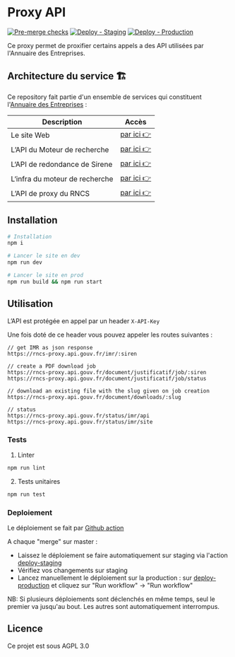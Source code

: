 # Proxy API

[![Pre-merge checks](https://github.com/etalab/annuaire-entreprises-api-proxy/actions/workflows/pre-merge.yml/badge.svg)](https://github.com/etalab/rncs-api-proxy/actions/workflows/pre-merge.yml)
[![Deploy - Staging](https://github.com/etalab/annuaire-entreprises-api-proxy/actions/workflows/deploy-staging.yml/badge.svg)](https://github.com/etalab/rncs-api-proxy/actions/workflows/deploy-staging.yml)
[![Deploy - Production](https://github.com/etalab/annuaire-entreprises-api-proxy/actions/workflows/deploy-production.yml/badge.svg)](https://github.com/etalab/rncs-api-proxy/actions/workflows/deploy-production.yml)

Ce proxy permet de proxifier certains appels a des API utilisées par l'Annuaire des Entreprises.

## Architecture du service 🏗

Ce repository fait partie d'un ensemble de services qui constituent l'[Annuaire des Entreprises](https://annuaire-entreprises.data.gouv.fr) :

| Description                    | Accès                                                                     |
| ------------------------------ | ------------------------------------------------------------------------- |
| Le site Web                    | [par ici 👉](https://github.com/etalab/annuaire-entreprises-site)         |
| L’API du Moteur de recherche   | [par ici 👉](https://github.com/etalab/annuaire-entreprises-search-api)   |
| L‘API de redondance de Sirene  | [par ici 👉](https://github.com/etalab/annuaire-entreprises-sirene-api)   |
| L‘infra du moteur de recherche | [par ici 👉](https://github.com/etalab/annuaire-entreprises-search-infra) |
| L’API de proxy du RNCS         | [par ici 👉](https://github.com/etalab/annuaire-entreprises-api-proxy)                    |

## Installation

```bash
# Installation
npm i

# Lancer le site en dev
npm run dev

# Lancer le site en prod
npm run build && npm run start

```

## Utilisation

L’API est protégée en appel par un header `X-API-Key`

Une fois doté de ce header vous pouvez appeler les routes suivantes :

```
// get IMR as json response
https://rncs-proxy.api.gouv.fr/imr/:siren

// create a PDF download job
https://rncs-proxy.api.gouv.fr/document/justificatif/job/:siren
https://rncs-proxy.api.gouv.fr/document/justificatif/job/status

// download an existing file with the slug given on job creation
https://rncs-proxy.api.gouv.fr/document/downloads/:slug

// status 
https://rncs-proxy.api.gouv.fr/status/imr/api
https://rncs-proxy.api.gouv.fr/status/imr/site
```

### Tests

1. Linter

```bash
npm run lint
```

2. Tests unitaires

```bash
npm run test
```

### Deploiement

Le déploiement se fait par [Github action](https://github.com/etalab/rncs-api-proxy/actions)

A chaque "merge" sur master : 

- Laissez le déploiement se faire automatiquement sur staging via l'action [deploy-staging](https://github.com/etalab/annuaire-entreprises-api-proxy/actions/workflows/deploy-staging.yml)
- Vérifiez vos changements sur staging
- Lancez manuellement le déploiement sur la production : sur [deploy-production](https://github.com/etalab/annuaire-entreprises-api-proxy/actions/workflows/deploy-production.yml) et cliquez sur "Run workflow" -> "Run workflow"

NB: Si plusieurs déploiements sont déclenchés en même temps, seul le premier va jusqu'au bout. Les autres sont automatiquement interrompus.

## Licence

Ce projet est sous AGPL 3.0
